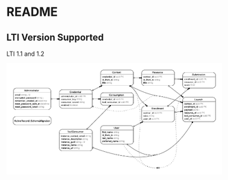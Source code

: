 # README


## LTI Version Supported

LTI 1.1 and 1.2

![Domain Model](erd.png?raw=true "Domain Model")
